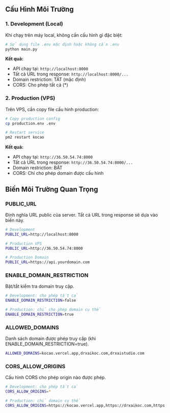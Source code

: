 ## Cấu Hình Môi Trường

### 1. Development (Local)

Khi chạy trên máy local, không cần cấu hình gì đặc biệt:

```bash
# Sử dụng file .env mặc định hoặc không cần .env
python main.py
```

**Kết quả:**
- API chạy tại: `http://localhost:8000`
- Tất cả URL trong response: `http://localhost:8000/...`
- Domain restriction: TẮT (mặc định)
- CORS: Cho phép tất cả (*) 

### 2. Production (VPS)

Trên VPS, cần copy file cấu hình production:

```bash
# Copy production config
cp production.env .env

# Restart service
pm2 restart kocao
```

**Kết quả:**
- API chạy tại: `http://36.50.54.74:8000`
- Tất cả URL trong response: `http://36.50.54.74:8000/...`
- Domain restriction: BẬT
- CORS: Chỉ cho phép domain được cấu hình

## Biến Môi Trường Quan Trọng

### PUBLIC_URL
Định nghĩa URL public của server. Tất cả URL trong response sẽ dựa vào biến này.

```bash
# Development
PUBLIC_URL=http://localhost:8000

# Production VPS
PUBLIC_URL=http://36.50.54.74:8000

# Production Domain
PUBLIC_URL=https://api.yourdomain.com
```

### ENABLE_DOMAIN_RESTRICTION
Bật/tắt kiểm tra domain truy cập.

```bash
# Development: cho phép tất cả
ENABLE_DOMAIN_RESTRICTION=false

# Production: chỉ cho phép domain cụ thể
ENABLE_DOMAIN_RESTRICTION=true
```

### ALLOWED_DOMAINS
Danh sách domain được phép truy cập (khi ENABLE_DOMAIN_RESTRICTION=true).

```bash
ALLOWED_DOMAINS=kocao.vercel.app,drxaikoc.com,drxaistudio.com
```

### CORS_ALLOW_ORIGINS
Cấu hình CORS cho phép origin nào được phép.

```bash
# Development: cho phép tất cả
CORS_ALLOW_ORIGINS=*

# Production: chỉ domain cụ thể
CORS_ALLOW_ORIGINS=https://kocao.vercel.app,https://drxaikoc.com,https://drxaistudio.com
```